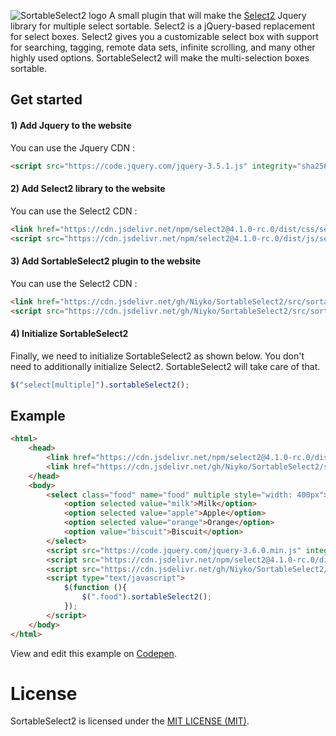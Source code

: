 ![SortableSelect2 logo](https://i.imgur.com/XhTkYMp.png)
A small plugin that will make the [Select2](https://github.com/select2/select2) Jquery library for multiple select sortable. Select2 is a jQuery-based replacement for select boxes. Select2 gives you a customizable select box with support for searching, tagging, remote data sets, infinite scrolling, and many other highly used options. SortableSelect2 will make the multi-selection boxes sortable.

## Get started
#### 1) Add Jquery to the website
You can use the Jquery CDN :
`````Html
<script src="https://code.jquery.com/jquery-3.5.1.js" integrity="sha256-QWo7LDvxbWT2tbbQ97B53yJnYU3WhH/C8ycbRAkjPDc=" crossorigin="anonymous"></script>
`````
#### 2) Add Select2 library to the website
You can use the Select2 CDN :
`````Html
<link href="https://cdn.jsdelivr.net/npm/select2@4.1.0-rc.0/dist/css/select2.min.css" rel="stylesheet" />
<script src="https://cdn.jsdelivr.net/npm/select2@4.1.0-rc.0/dist/js/select2.min.js"></script>
`````
#### 3) Add SortableSelect2 plugin to the website
You can use the Select2 CDN :
`````Html
<link href="https://cdn.jsdelivr.net/gh/Niyko/SortableSelect2/src/sortable.select2.css" rel="stylesheet" />
<script src="https://cdn.jsdelivr.net/gh/Niyko/SortableSelect2/src/sortable.select2.js"></script>
`````
#### 4) Initialize SortableSelect2
Finally, we need to initialize SortableSelect2 as shown below. You don't need to additionally initialize Select2. SortableSelect2 will take care of that.
`````Javascript
$("select[multiple]").sortableSelect2();
`````
## Example
`````Html
<html>
    <head>
        <link href="https://cdn.jsdelivr.net/npm/select2@4.1.0-rc.0/dist/css/select2.min.css" rel="stylesheet"/>
        <link href="https://cdn.jsdelivr.net/gh/Niyko/SortableSelect2/src/sortable.select2.css" rel="stylesheet"/>
    </head>
    <body>
        <select class="food" name="food" multiple style="width: 400px">
            <option selected value="milk">Milk</option>
            <option selected value="apple">Apple</option>
            <option selected value="orange">Orange</option>
            <option value="biscuit">Biscuit</option>
        </select>
        <script src="https://code.jquery.com/jquery-3.6.0.min.js" integrity="sha256-/xUj+3OJU5yExlq6GSYGSHk7tPXikynS7ogEvDej/m4=" crossorigin="anonymous"></script>
        <script src="https://cdn.jsdelivr.net/npm/select2@4.1.0-rc.0/dist/js/select2.min.js"></script>
        <script src="https://cdn.jsdelivr.net/gh/Niyko/SortableSelect2/src/sortable.select2.js"></script>
        <script type="text/javascript">
            $(function (){
                $(".food").sortableSelect2();
            });
        </script>
    </body>
</html>
`````
View and edit this example on [Codepen](https://codepen.io/niyko/pen/oNqdVBa).
# License
SortableSelect2 is licensed under the [MIT LICENSE (MIT)](https://github.com/Niyko/SortableSelect2/blob/master/LICENSE).
